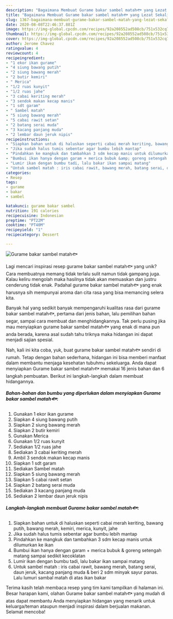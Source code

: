 ```yaml
---
description: "Bagaimana Membuat Gurame bakar sambel matah🐟 yang Lezat Sekali"
title: "Bagaimana Membuat Gurame bakar sambel matah🐟 yang Lezat Sekali"
slug: 1367-bagaimana-membuat-gurame-bakar-sambel-matah-yang-lezat-sekali
date: 2020-08-08T22:46:37.881Z
image: https://img-global.cpcdn.com/recipes/92a208552ad508cb/751x532cq70/gurame-bakar-sambel-matah🐟-foto-resep-utama.jpg
thumbnail: https://img-global.cpcdn.com/recipes/92a208552ad508cb/751x532cq70/gurame-bakar-sambel-matah🐟-foto-resep-utama.jpg
cover: https://img-global.cpcdn.com/recipes/92a208552ad508cb/751x532cq70/gurame-bakar-sambel-matah🐟-foto-resep-utama.jpg
author: Jerome Chavez
ratingvalue: 4
reviewcount: 4
recipeingredient:
- "1 ekor ikan gurame"
- "4 siung bawang putih"
- "2 siung bawang merah"
- "2 butir kemiri"
- " Merica"
- "1/2 ruas kunyit"
- "1/2 ruas jahe"
- "3 cabai keriting merah"
- "3 sendok makan kecap manis"
- "1 sdt garam"
- " Sambel matah"
- "5 siung bawang merah"
- "5 cabai rawit setan"
- "2 batang serai muda"
- "3 kacang panjang muda"
- "2 lembar daun jeruk nipis"
recipeinstructions:
- "Siapkan bahan untuk di haluskan seperti cabai merah keriting, bawang putih, bawang merah, kemiri, merica, kunyit, jahe"
- "Jika sudah halus tumis sebentar agar bumbu lebih mantap"
- "Pindahkan ke mangkuk dan tambahkan 3 sdm kecap manis untuk dilumurkan ke ikan"
- "Bumbui ikan hanya dengan garam + merica bubuk &amp; goreng setengah matang sampai sedikit kecoklatan"
- "Lumir ikan dengan bumbu tadi, lalu bakar ikan sampai matang"
- "Untuk sambel matah : iris cabai rawit, bawang merah, batang serai, daun jeruk, kacang panjang muda &amp; beri 2 sdm minyak sayur panas. Lalu lumuri sambal matah di atas ikan bakar"
categories:
- Resep
tags:
- gurame
- bakar
- sambel

katakunci: gurame bakar sambel 
nutrition: 191 calories
recipecuisine: Indonesian
preptime: "PT22M"
cooktime: "PT40M"
recipeyield: "1"
recipecategory: Dessert

---
```



![Gurame bakar sambel matah🐟](https://img-global.cpcdn.com/recipes/92a208552ad508cb/751x532cq70/gurame-bakar-sambel-matah🐟-foto-resep-utama.jpg)

Lagi mencari inspirasi resep gurame bakar sambel matah🐟 yang unik? Cara membuatnya memang tidak terlalu sulit namun tidak gampang juga. Kalau keliru mengolah maka hasilnya tidak akan memuaskan dan justru cenderung tidak enak. Padahal gurame bakar sambel matah🐟 yang enak harusnya sih mempunyai aroma dan cita rasa yang bisa memancing selera kita.

Banyak hal yang sedikit banyak mempengaruhi kualitas rasa dari gurame bakar sambel matah🐟, pertama dari jenis bahan, lalu pemilihan bahan segar, sampai cara membuat dan menghidangkannya. Tak perlu pusing jika mau menyiapkan gurame bakar sambel matah🐟 yang enak di mana pun anda berada, karena asal sudah tahu triknya maka hidangan ini dapat menjadi sajian spesial.




Nah, kali ini kita coba, yuk, buat gurame bakar sambel matah🐟 sendiri di rumah. Tetap dengan bahan sederhana, hidangan ini bisa memberi manfaat dalam membantu menjaga kesehatan tubuhmu sekeluarga. Anda dapat menyiapkan Gurame bakar sambel matah🐟 memakai 16 jenis bahan dan 6 langkah pembuatan. Berikut ini langkah-langkah dalam membuat hidangannya.

<!--inarticleads1-->

##### Bahan-bahan dan bumbu yang diperlukan dalam menyiapkan Gurame bakar sambel matah🐟:

1. Gunakan 1 ekor ikan gurame
1. Siapkan 4 siung bawang putih
1. Siapkan 2 siung bawang merah
1. Siapkan 2 butir kemiri
1. Gunakan  Merica
1. Gunakan 1/2 ruas kunyit
1. Sediakan 1/2 ruas jahe
1. Sediakan 3 cabai keriting merah
1. Ambil 3 sendok makan kecap manis
1. Siapkan 1 sdt garam
1. Sediakan  Sambel matah
1. Siapkan 5 siung bawang merah
1. Siapkan 5 cabai rawit setan
1. Siapkan 2 batang serai muda
1. Sediakan 3 kacang panjang muda
1. Sediakan 2 lembar daun jeruk nipis




<!--inarticleads2-->

##### Langkah-langkah membuat Gurame bakar sambel matah🐟:

1. Siapkan bahan untuk di haluskan seperti cabai merah keriting, bawang putih, bawang merah, kemiri, merica, kunyit, jahe
1. Jika sudah halus tumis sebentar agar bumbu lebih mantap
1. Pindahkan ke mangkuk dan tambahkan 3 sdm kecap manis untuk dilumurkan ke ikan
1. Bumbui ikan hanya dengan garam + merica bubuk &amp; goreng setengah matang sampai sedikit kecoklatan
1. Lumir ikan dengan bumbu tadi, lalu bakar ikan sampai matang
1. Untuk sambel matah : iris cabai rawit, bawang merah, batang serai, daun jeruk, kacang panjang muda &amp; beri 2 sdm minyak sayur panas. Lalu lumuri sambal matah di atas ikan bakar




Terima kasih telah membaca resep yang tim kami tampilkan di halaman ini. Besar harapan kami, olahan Gurame bakar sambel matah🐟 yang mudah di atas dapat membantu Anda menyiapkan hidangan yang menarik untuk keluarga/teman ataupun menjadi inspirasi dalam berjualan makanan. Selamat mencoba!
